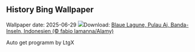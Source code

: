 ## History Bing Wallpaper
Wallpaper date: 2025-06-29
![](https://www.bing.com/th?id=OHR.BandaIsland_DE-DE7986522169_UHD.jpg&w=1000)Download: [Blaue Lagune, Pulau Ai, Banda-Inseln, Indonesien (© fabio lamanna/Alamy)](https://www.bing.com/th?id=OHR.BandaIsland_DE-DE7986522169_UHD.jpg)

Auto get programm by LtgX
